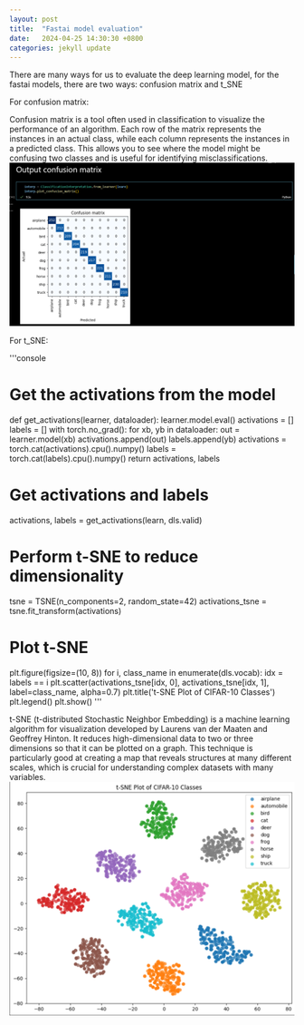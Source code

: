 ```yaml
---
layout: post
title:  "Fastai model evaluation"
date:   2024-04-25 14:30:30 +0800
categories: jekyll update
---
```

There are many ways for us to evaluate the deep learning model, for the fastai models, there are two ways: confusion matrix and t_SNE

For confusion matrix:

Confusion matrix is a tool often used in classification to visualize the performance of an algorithm. Each row of the matrix represents the instances in an actual class, while each column represents the instances in a predicted class. This allows you to see where the model might be confusing two classes and is useful for identifying misclassifications.
![Image of confusion matrix](/images/confusion_matrix.png)

For t_SNE:

'''console
# Get the activations from the model
def get_activations(learner, dataloader):
    learner.model.eval()
    activations = []
    labels = []
    with torch.no_grad():
        for xb, yb in dataloader:
            out = learner.model(xb)
            activations.append(out)
            labels.append(yb)
    activations = torch.cat(activations).cpu().numpy()
    labels = torch.cat(labels).cpu().numpy()
    return activations, labels

# Get activations and labels
activations, labels = get_activations(learn, dls.valid)

# Perform t-SNE to reduce dimensionality
tsne = TSNE(n_components=2, random_state=42)
activations_tsne = tsne.fit_transform(activations)

# Plot t-SNE
plt.figure(figsize=(10, 8))
for i, class_name in enumerate(dls.vocab):
    idx = labels == i
    plt.scatter(activations_tsne[idx, 0], activations_tsne[idx, 1], label=class_name, alpha=0.7)
plt.title('t-SNE Plot of CIFAR-10 Classes')
plt.legend()
plt.show()
'''

t-SNE (t-distributed Stochastic Neighbor Embedding) is a machine learning algorithm for visualization developed by Laurens van der Maaten and Geoffrey Hinton. It reduces high-dimensional data to two or three dimensions so that it can be plotted on a graph. This technique is particularly good at creating a map that reveals structures at many different scales, which is crucial for understanding complex datasets with many variables.
![Image of confusion matrix](/images/t_SNE.png)

